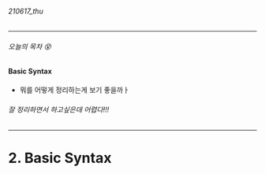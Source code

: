 ###### 210617_thu

<hr>



###### 오늘의 목차 :dizzy_face:

#### Basic Syntax

- 뭐를 어떻게 정리하는게 보기 좋을까ㅏ

###### 잘 정리하면서 하고싶은데 어렵다!!!

<hr>



# 2. Basic Syntax



